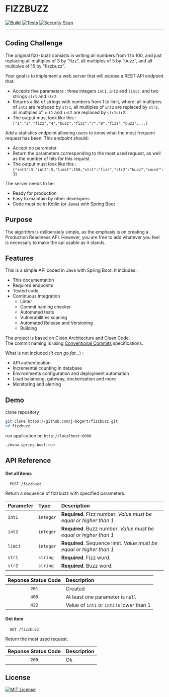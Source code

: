 # FIZZBUZZ

[![Build](https://github.com/j-bogart/fizzbuzz/actions/workflows/build.yml/badge.svg)](https://github.com/j-bogart/fizzbuzz/actions/workflows/build.yml) [![Tests](https://github.com/j-bogart/fizzbuzz/actions/workflows/test.yml/badge.svg)](https://github.com/j-bogart/fizzbuzz/actions/workflows/test.yml) [![Security Scan](https://github.com/j-bogart/fizzbuzz/actions/workflows/security.yml/badge.svg)](https://github.com/j-bogart/fizzbuzz/actions/workflows/security.yml)

--- 

## Coding Challenge

The original fizz-buzz consists in writing all numbers from 1 to 100, and just replacing all multiples of 3 by “fizz”, all multiples of 5 by “buzz”, and all multiples of 15 by “fizzbuzz”.

Your goal is to implement a web server that will expose a REST API endpoint that:
- Accepts five parameters : three integers `int1`, `int2` and `limit`, and two strings `str1` and `str2`.
- Returns a list of strings with numbers from 1 to limit, where: all multiples of `int1` are replaced by `str1`, all multiples of `int2` are replaced by `str2`, all multiples of `int1` and `int2` are replaced by `str1str2`.
- The output must look like this : `["1","2","fizz","4","buzz","fizz","7","8","fizz","buzz",...]`

Add a statistics endpoint allowing users to know what the most frequent request has been. This endpoint should:
- Accept no parameter
- Return the parameters corresponding to the most used request, as well as the number of hits for this request
- The output must look like this : `{"int1":3,"int2":5,"limit":150,"str1":"fizz","str2":"buzz","count":3}`

The server needs to be:
- Ready for production
- Easy to maintain by other developers
- Code must be in Kotlin (or Java) with Spring Boot

## Purpose

The algorithm is deliberately simple, as the emphasis is on creating a Production Readiness API. However, you are free
to add whatever you feel is necessary to make the api usable as it stands.

## Features

This is a simple API coded in Java with Spring Boot. It includes :

- This documentation
- Required endpoints
- Tested code
- Continuous Integration
    - Linter
    - Commit naming checker
    - Automated tests
    - Vulnerabilities scaning
    - Automated Release and Versioning
    - Building

The project is based on Clean Architecture and Clean Code.  
The commit naming is using [Conventional Commits](conventionalcommits.org/) specifications.

What is not included (*it can go far...*) :

- API authentication
- Incremental counting in database
- Environments configuration and deployment automation
- Load balancing, gateway, dockerisation and more
- Monitoring and alerting

## Demo

clone repository

```bash
git clone https://github.com/j-bogart/fizzbuzz.git
cd fizzbuzz
```

run application on `http://localhost:8080`

```bash
./mvnw spring-boot:run
```

## API Reference

#### Get all items

```http
  POST /fizzbuzz
```

Return a sequence of fizzbuzz with specified parameters.

| Parameter | Type      | Description                                                          |
|:----------|:----------|:---------------------------------------------------------------------|
| `int1`    | `integer` | **Required**. Fizz number. *Value must be equal or higher than 1*    |
| `int2`    | `integer` | **Required**. Buzz number. *Value must be equal or higher than 1*    |
| `limit`   | `integer` | **Required**. Sequence limit. *Value must be equal or higher than 1* |
| `str1`    | `string`  | **Required**. Fizz word.                                             |
| `str2`    | `string`  | **Required**. Buzz word.                                             |

| Reponse Status Code | Description                               |
|:-------------------:|:------------------------------------------|
|        `201`        | Created                                   |
|        `400`        | At least one parameter is `null`          |
|        `422`        | Value of `int1` or `int2` is lower than 1 |

#### Get item

```http
  GET /fizzbuzz
```

Return the most used request.

| Reponse Status Code | Description |
|:-------------------:|:------------|
|        `200`        | Ok          |

## License

[![MIT License](https://img.shields.io/badge/License-MIT-green.svg)](https://choosealicense.com/licenses/mit/)


